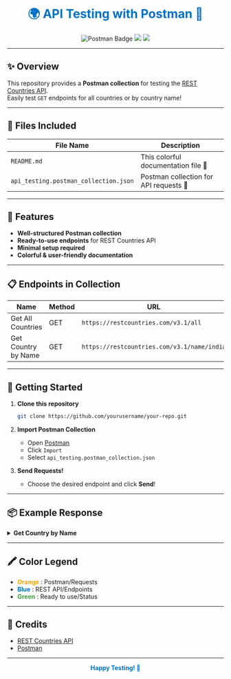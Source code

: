 <h1 align="center" style="color:#0072C6;">🌍 API Testing with Postman 🚀</h1>

<p align="center">
  <img src="https://img.shields.io/badge/Postman-API-orange?logo=postman" alt="Postman Badge">
  <img src="https://img.shields.io/badge/REST%20Countries-v3.1-blue?logo=restcountries">
  <img src="https://img.shields.io/badge/Status-Ready%20to%20Use-brightgreen">
</p>

---

## ✨ Overview

This repository provides a **Postman collection** for testing the [REST Countries API](https://restcountries.com/).  
Easily test `GET` endpoints for all countries or by country name!

---

## 📂 Files Included

| File Name                           | Description                                  |
|--------------------------------------|----------------------------------------------|
| `README.md`                         | This colorful documentation file 📘          |
| `api_testing.postman_collection.json`| Postman collection for API requests 📮        |

---

## 🎨 Features

- **Well-structured Postman collection**
- **Ready-to-use endpoints** for REST Countries API
- **Minimal setup required**
- **Colorful & user-friendly documentation**

---

## 📋 Endpoints in Collection

| Name                | Method | URL                                         | Description                |
|---------------------|--------|---------------------------------------------|----------------------------|
| Get All Countries   | GET    | `https://restcountries.com/v3.1/all`        | Returns all countries      |
| Get Country by Name | GET    | `https://restcountries.com/v3.1/name/india` | Returns data for 'India'   |

---

## 🚀 Getting Started

1. **Clone this repository**  
   ```bash
   git clone https://github.com/yourusername/your-repo.git
   ```

2. **Import Postman Collection**  
   - Open [Postman](https://www.postman.com/)
   - Click `Import`
   - Select `api_testing.postman_collection.json`

3. **Send Requests!**  
   - Choose the desired endpoint and click **Send**!

---

## 📦 Example Response

<details>
  <summary><b>Get Country by Name</b></summary>

```json
[
  {
    "name": {
      "common": "India",
      "official": "Republic of India"
    },
    "cca2": "IN",
    "region": "Asia",
    "population": 1380004385
    // ...more fields
  }
]
```
</details>

---

## 🖍️ Color Legend

- <span style="color:#FFA500;"><b>Orange</b></span> : Postman/Requests
- <span style="color:#0072C6;"><b>Blue</b></span> : REST API/Endpoints
- <span style="color:#43A047;"><b>Green</b></span> : Ready to use/Status

---

## 🙌 Credits

- [REST Countries API](https://restcountries.com/)
- [Postman](https://www.postman.com/)

---

<p align="center" style="color:#0072C6;">
  <b>Happy Testing! 🌟</b>
</p>
